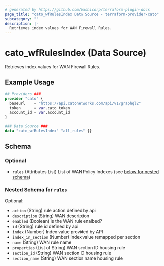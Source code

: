 ```yaml
---
# generated by https://github.com/hashicorp/terraform-plugin-docs
page_title: "cato_wfRulesIndex Data Source - terraform-provider-cato"
subcategory: ""
description: |-
  Retrieves index values for WAN Firewall Rules.
---
```


# cato_wfRulesIndex (Data Source)

Retrieves index values for WAN Firewall Rules.

## Example Usage

```terraform
## Providers ###
provider "cato" {
  baseurl    = "https://api.catonetworks.com/api/v1/graphql2"
  token      = var.cato_token
  account_id = var.account_id
}

### Data Source ###
data "cato_wfRulesIndex" "all_rules" {}
```

<!-- schema generated by tfplugindocs -->
## Schema

### Optional

- `rules` (Attributes List) List of WAN Policy Indexes (see [below for nested schema](#nestedatt--rules))

<a id="nestedatt--rules"></a>
### Nested Schema for `rules`

Optional:

- `action` (String) rule action defined by api
- `description` (String) WAN description
- `enabled` (Boolean) Is the WAN rule enalbed?
- `id` (String) rule id defined by api
- `index` (Number) Index value provided by API
- `index_in_section` (Number) Index value remapped per section
- `name` (String) WAN rule name
- `properties` (List of String) WAN section ID housing rule
- `section_id` (String) WAN section ID housing rule
- `section_name` (String) WAN section name housing rule
